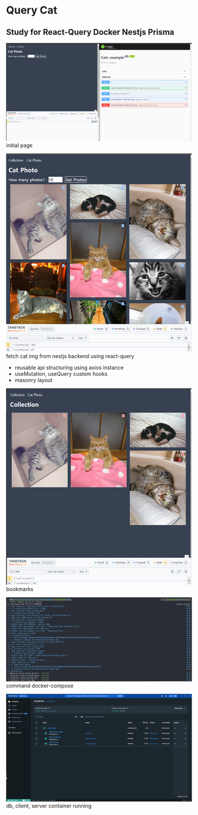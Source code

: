 # Query Cat

## Study for React-Query Docker Nestjs Prisma

![초기 화면](./catapifullstack//catfullstack01.PNG)
initial page

![초기 화면](./catapifullstack//catfullstack02.PNG)
fetch cat img from nestjs backend using react-query

- reusable api structuring using axios instance
- useMutation, useQuery custom hooks
- masonry layout

![초기 화면](./catapifullstack//catfullstack03.PNG)
bookmarks

![초기 화면](./catapifullstack//catfullstack05.PNG)
command docker-compose

![초기 화면](./catapifullstack//catfullstack04.PNG)
db, client, server container running
